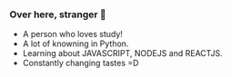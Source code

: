 ### Over here, stranger 👋

- A person who loves study!
- A lot of knowning in Python.
- Learning about JAVASCRIPT, NODEJS and REACTJS.
- Constantly changing tastes =D
